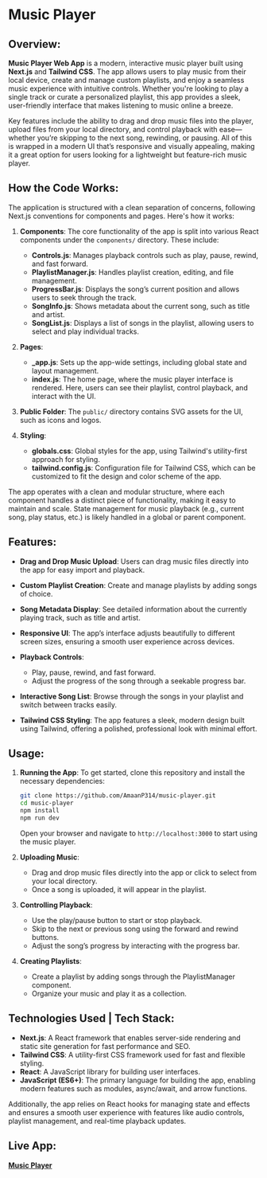 # Music Player

## Overview:

**Music Player Web App** is a modern, interactive music player built using **Next.js** and **Tailwind CSS**. The app allows users to play music from their local device, create and manage custom playlists, and enjoy a seamless music experience with intuitive controls. Whether you're looking to play a single track or curate a personalized playlist, this app provides a sleek, user-friendly interface that makes listening to music online a breeze.

Key features include the ability to drag and drop music files into the player, upload files from your local directory, and control playback with ease—whether you’re skipping to the next song, rewinding, or pausing. All of this is wrapped in a modern UI that’s responsive and visually appealing, making it a great option for users looking for a lightweight but feature-rich music player.

## How the Code Works:

The application is structured with a clean separation of concerns, following Next.js conventions for components and pages. Here's how it works:

1. **Components**:
   The core functionality of the app is split into various React components under the `components/` directory. These include:

   - **Controls.js**: Manages playback controls such as play, pause, rewind, and fast forward.
   - **PlaylistManager.js**: Handles playlist creation, editing, and file management.
   - **ProgressBar.js**: Displays the song’s current position and allows users to seek through the track.
   - **SongInfo.js**: Shows metadata about the current song, such as title and artist.
   - **SongList.js**: Displays a list of songs in the playlist, allowing users to select and play individual tracks.

2. **Pages**:

   - **\_app.js**: Sets up the app-wide settings, including global state and layout management.
   - **index.js**: The home page, where the music player interface is rendered. Here, users can see their playlist, control playback, and interact with the UI.

3. **Public Folder**:
   The `public/` directory contains SVG assets for the UI, such as icons and logos.

4. **Styling**:

   - **globals.css**: Global styles for the app, using Tailwind's utility-first approach for styling.
   - **tailwind.config.js**: Configuration file for Tailwind CSS, which can be customized to fit the design and color scheme of the app.

The app operates with a clean and modular structure, where each component handles a distinct piece of functionality, making it easy to maintain and scale. State management for music playback (e.g., current song, play status, etc.) is likely handled in a global or parent component.

## Features:

- **Drag and Drop Music Upload**: Users can drag music files directly into the app for easy import and playback.
- **Custom Playlist Creation**: Create and manage playlists by adding songs of choice.
- **Song Metadata Display**: See detailed information about the currently playing track, such as title and artist.
- **Responsive UI**: The app’s interface adjusts beautifully to different screen sizes, ensuring a smooth user experience across devices.
- **Playback Controls**:

  - Play, pause, rewind, and fast forward.
  - Adjust the progress of the song through a seekable progress bar.

- **Interactive Song List**: Browse through the songs in your playlist and switch between tracks easily.
- **Tailwind CSS Styling**: The app features a sleek, modern design built using Tailwind, offering a polished, professional look with minimal effort.

## Usage:

1. **Running the App**:
   To get started, clone this repository and install the necessary dependencies:

   ```bash
   git clone https://github.com/AmaanP314/music-player.git
   cd music-player
   npm install
   npm run dev
   ```

   Open your browser and navigate to `http://localhost:3000` to start using the music player.

2. **Uploading Music**:

   - Drag and drop music files directly into the app or click to select from your local directory.
   - Once a song is uploaded, it will appear in the playlist.

3. **Controlling Playback**:

   - Use the play/pause button to start or stop playback.
   - Skip to the next or previous song using the forward and rewind buttons.
   - Adjust the song’s progress by interacting with the progress bar.

4. **Creating Playlists**:

   - Create a playlist by adding songs through the PlaylistManager component.
   - Organize your music and play it as a collection.

## Technologies Used | Tech Stack:

- **Next.js**: A React framework that enables server-side rendering and static site generation for fast performance and SEO.
- **Tailwind CSS**: A utility-first CSS framework used for fast and flexible styling.
- **React**: A JavaScript library for building user interfaces.
- **JavaScript (ES6+)**: The primary language for building the app, enabling modern features such as modules, async/await, and arrow functions.

Additionally, the app relies on React hooks for managing state and effects and ensures a smooth user experience with features like audio controls, playlist management, and real-time playback updates.

## Live App:

**[Music Player](https://music-player-ap.vercel.app/)**
